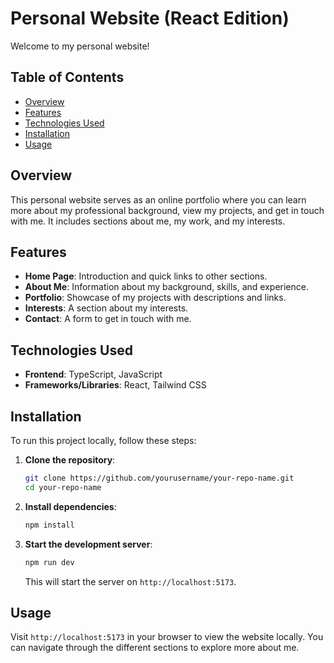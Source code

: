 # Personal Website (React Edition)

Welcome to my personal website! 

## Table of Contents
- [Overview](#overview)
- [Features](#features)
- [Technologies Used](#technologies-used)
- [Installation](#installation)
- [Usage](#usage)

## Overview
This personal website serves as an online portfolio where you can learn more about my professional background, view my projects, and get in touch with me. It includes sections about me, my work, and my interests.

## Features
- **Home Page**: Introduction and quick links to other sections.
- **About Me**: Information about my background, skills, and experience.
- **Portfolio**: Showcase of my projects with descriptions and links.
- **Interests**: A section about my interests.
- **Contact**: A form to get in touch with me.

## Technologies Used
- **Frontend**: TypeScript, JavaScript
- **Frameworks/Libraries**: React, Tailwind CSS

## Installation
To run this project locally, follow these steps:

1. **Clone the repository**:
    ```bash
    git clone https://github.com/yourusername/your-repo-name.git
    cd your-repo-name
    ```

2. **Install dependencies**:
    ```bash
    npm install
    ```

3. **Start the development server**:
    ```bash
    npm run dev
    ```
    This will start the server on `http://localhost:5173`.

## Usage
Visit `http://localhost:5173` in your browser to view the website locally. You can navigate through the different sections to explore more about me.


